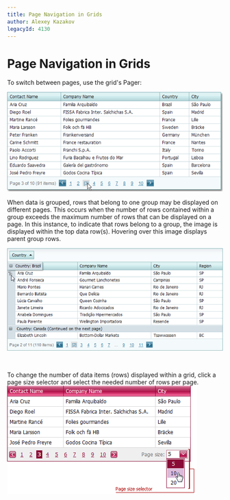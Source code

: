 ```yaml
---
title: Page Navigation in Grids
author: Alexey Kazakov
legacyId: 4130
---
```

# Page Navigation in Grids
To switch between pages, use the grid's Pager:

![Navigation](../../../images/img7295.png)

When data is grouped, rows that belong to one group may be displayed on different pages. This occurs when the number of rows contained within a group exceeds the maximum number of rows that can be displayed on a page. In this instance, to indicate that rows belong to a group, the  image is displayed within the top data row(s). Hovering over this image displays parent group rows.

![eud_Navigation_DataGrouping](../../../images/img9164.png)

&nbsp;

To change the number of data items (rows) displayed within a grid, click a page size selector and select the needed number of rows per page.
![ASPxGridView_page_size.png](../../../images/img17834.png)